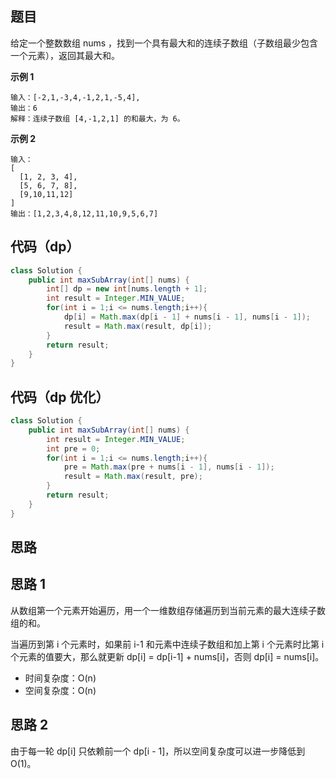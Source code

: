 ## 题目
给定一个整数数组 nums ，找到一个具有最大和的连续子数组（子数组最少包含一个元素），返回其最大和。

**示例 1**
```
输入：[-2,1,-3,4,-1,2,1,-5,4],
输出：6
解释：连续子数组 [4,-1,2,1] 的和最大，为 6。
```

**示例 2**
```
输入：
[
  [1, 2, 3, 4],
  [5, 6, 7, 8],
  [9,10,11,12]
]
输出：[1,2,3,4,8,12,11,10,9,5,6,7]
```

## 代码（dp）
```JAVA
class Solution {
    public int maxSubArray(int[] nums) {
        int[] dp = new int[nums.length + 1];
        int result = Integer.MIN_VALUE;
        for(int i = 1;i <= nums.length;i++){
            dp[i] = Math.max(dp[i - 1] + nums[i - 1], nums[i - 1]);
            result = Math.max(result, dp[i]);
        }
        return result;
    }
}
```

## 代码（dp 优化）
```JAVA
class Solution {
    public int maxSubArray(int[] nums) {
        int result = Integer.MIN_VALUE;
        int pre = 0;
        for(int i = 1;i <= nums.length;i++){
            pre = Math.max(pre + nums[i - 1], nums[i - 1]);
            result = Math.max(result, pre);
        }
        return result;
    }
}
```

## 思路

## 思路 1

从数组第一个元素开始遍历，用一个一维数组存储遍历到当前元素的最大连续子数组的和。

当遍历到第 i 个元素时，如果前 i-1 和元素中连续子数组和加上第 i 个元素时比第 i 个元素的值要大，那么就更新 dp[i] = dp[i-1] + nums[i]，否则 dp[i] = nums[i]。

* 时间复杂度：O(n)
* 空间复杂度：O(n)

## 思路 2

由于每一轮 dp[i] 只依赖前一个 dp[i - 1]，所以空间复杂度可以进一步降低到 O(1)。
